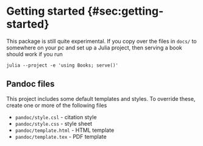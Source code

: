 # Getting started {#sec:getting-started} 

This package is still quite experimental.
If you copy over the files in `docs/` to somewhere on your pc and set up a Julia project, then serving a book should work if you run

```
julia --project -e 'using Books; serve()'
```

## Pandoc files

This project includes some default templates and styles.
To override these, create one or more of the following files

- `pandoc/style.csl` - citation style
- `pandoc/style.css` - style sheet
- `pandoc/template.html` - HTML template
- `pandoc/template.tex` - PDF template
